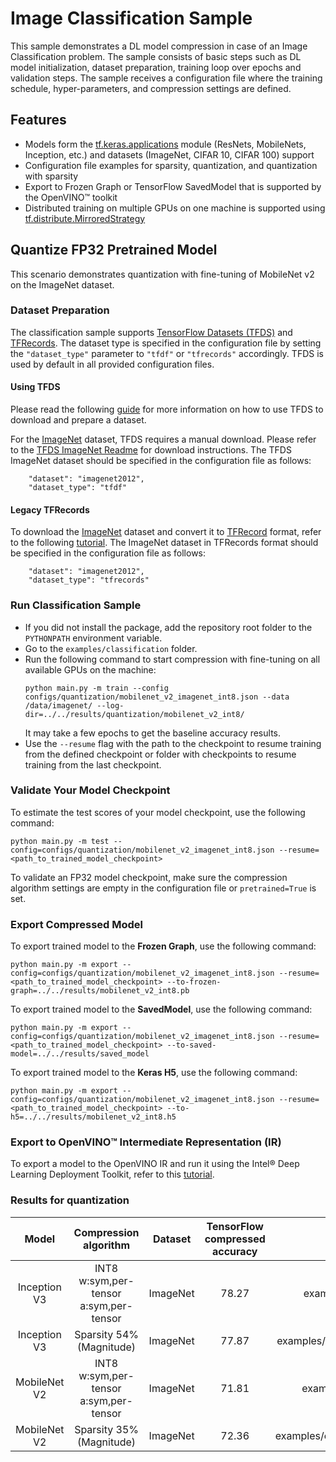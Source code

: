 # Image Classification Sample

This sample demonstrates a DL model compression in case of an Image Classification problem. The sample consists of basic steps such as DL model initialization, dataset preparation, training loop over epochs and validation steps. The sample receives a configuration file where the training schedule, hyper-parameters, and compression settings are defined.

## Features

- Models form the [tf.keras.applications](https://www.tensorflow.org/api_docs/python/tf/keras/applications) module (ResNets, MobileNets, Inception, etc.) and datasets (ImageNet, CIFAR 10, CIFAR 100) support
- Configuration file examples for sparsity, quantization, and quantization with sparsity
- Export to Frozen Graph or TensorFlow SavedModel that is supported by the OpenVINO™ toolkit
- Distributed training on multiple GPUs on one machine is supported using [tf.distribute.MirroredStrategy](https://www.tensorflow.org/api_docs/python/tf/distribute/MirroredStrategy)

## Quantize FP32 Pretrained Model

This scenario demonstrates quantization with fine-tuning of MobileNet v2 on the ImageNet dataset.

### Dataset Preparation

The classification sample supports [TensorFlow Datasets (TFDS)](https://www.tensorflow.org/datasets) and [TFRecords](https://www.tensorflow.org/tutorials/load_data/tfrecord). 
The dataset type is specified in the configuration file by setting the `"dataset_type"` parameter to `"tfdf"` or `"tfrecords"` accordingly. TFDS is used by default in all provided configuration files.  

#### Using TFDS

Please read the following [guide](https://www.tensorflow.org/datasets/overview) for more information on how to use TFDS to download and prepare a dataset.

For the [ImageNet](http://www.image-net.org/challenges/LSVRC/2012/) dataset, TFDS requires a manual download. Please refer to the [TFDS ImageNet Readme](https://www.tensorflow.org/datasets/catalog/imagenet2012) for download instructions.
The TFDS ImageNet dataset should be specified in the configuration file as follows:
```
    "dataset": "imagenet2012",
    "dataset_type": "tfdf"
```

#### Legacy TFRecords

To download the [ImageNet](http://www.image-net.org/challenges/LSVRC/2012/) dataset and convert it to [TFRecord](https://www.tensorflow.org/tutorials/load_data/tfrecord) format, refer to the following [tutorial](https://github.com/tensorflow/models/tree/master/research/slim#Data). 
The ImageNet dataset in TFRecords format should be specified in the configuration file as follows:
```
    "dataset": "imagenet2012",
    "dataset_type": "tfrecords"
```

### Run Classification Sample

- If you did not install the package, add the repository root folder to the `PYTHONPATH` environment variable.
- Go to the `examples/classification` folder.
- Run the following command to start compression with fine-tuning on all available GPUs on the machine:
    ```
    python main.py -m train --config configs/quantization/mobilenet_v2_imagenet_int8.json --data /data/imagenet/ --log-dir=../../results/quantization/mobilenet_v2_int8/
    ```
    It may take a few epochs to get the baseline accuracy results.
- Use the `--resume` flag with the path to the checkpoint to resume training from the defined checkpoint or folder with checkpoints to resume training from the last checkpoint.

### Validate Your Model Checkpoint

To estimate the test scores of your model checkpoint, use the following command:
```
python main.py -m test --config=configs/quantization/mobilenet_v2_imagenet_int8.json --resume=<path_to_trained_model_checkpoint>
```
To validate an FP32 model checkpoint, make sure the compression algorithm settings are empty in the configuration file or `pretrained=True` is set.

### Export Compressed Model

To export trained model to the **Frozen Graph**, use the following command:
```
python main.py -m export --config=configs/quantization/mobilenet_v2_imagenet_int8.json --resume=<path_to_trained_model_checkpoint> --to-frozen-graph=../../results/mobilenet_v2_int8.pb
```

To export trained model to the **SavedModel**, use the following command:
```
python main.py -m export --config=configs/quantization/mobilenet_v2_imagenet_int8.json --resume=<path_to_trained_model_checkpoint> --to-saved-model=../../results/saved_model
```

To export trained model to the **Keras H5**, use the following command:
```
python main.py -m export --config=configs/quantization/mobilenet_v2_imagenet_int8.json --resume=<path_to_trained_model_checkpoint> --to-h5=../../results/mobilenet_v2_int8.h5
```

### Export to OpenVINO™ Intermediate Representation (IR)

To export a model to the OpenVINO IR and run it using the Intel® Deep Learning Deployment Toolkit, refer to this [tutorial](https://software.intel.com/en-us/openvino-toolkit).

### Results for quantization

|Model|Compression algorithm|Dataset|TensorFlow compressed accuracy|Config path|TensorFlow checkpoint|
| :---: | :---: | :---: | :---: | :---: | :---: |
|Inception V3|INT8 w:sym,per-tensor a:sym,per-tensor |ImageNet|78.27|examples/classification/configs/quantization/inception_v3_imagenet_int8.json|[Link](\\icv-cifs.inn.intel.com\icv_projects\NNCF\compressed_models\NNCF_TF\inception_v3_int8_w_sym_t_a_sym_t.tar.gz)|
|Inception V3|Sparsity 54% (Magnitude)|ImageNet|77.87|examples/classification/configs/sparsity/inception_v3_imagenet_magnitude_sparsity.json|[Link](\\icv-cifs.inn.intel.com\icv_projects\NNCF\compressed_models\NNCF_TF\inception_v3_sparsity_54.tar.gz)|
|MobileNet V2|INT8 w:sym,per-tensor a:sym,per-tensor |ImageNet|71.81|examples/classification/configs/quantization/mobilenet_v2_imagenet_int8.json|[Link](\\icv-cifs.inn.intel.com\icv_projects\NNCF\compressed_models\NNCF_TF\mobilenet_v2_int8_w_sym_t_a_sym_t.tar.gz)|
|MobileNet V2|Sparsity 35% (Magnitude)|ImageNet|72.36|examples/classification/configs/sparsity/mobilenet_v2_imagenet_magnitude_sparsity.json|[Link](\\icv-cifs.inn.intel.com\icv_projects\NNCF\compressed_models\NNCF_TF\mobilenet_v2_sparsity_35.tar.gz)|
